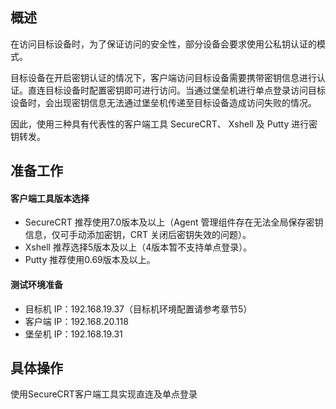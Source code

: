 ## 概述
在访问目标设备时，为了保证访问的安全性，部分设备会要求使用公私钥认证的模式。

目标设备在开启密钥认证的情况下，客户端访问目标设备需要携带密钥信息进行认证。直连目标设备时配置密钥即可进行访问。当通过堡垒机进行单点登录访问目标设备时，会出现密钥信息无法通过堡垒机传递至目标设备造成访问失败的情况。

因此，使用三种具有代表性的客户端工具 SecureCRT、 Xshell 及 Putty 进行密钥转发。


## 准备工作

#### 客户端工具版本选择
- SecureCRT 推荐使用7.0版本及以上（Agent 管理组件存在无法全局保存密钥信息，仅可手动添加密钥，CRT 关闭后密钥失效的问题）。
- Xshell 推荐选择5版本及以上（4版本暂不支持单点登录）。
- Putty 推荐使用0.69版本及以上。

#### 测试环境准备
- 目标机 IP：192.168.19.37（目标机环境配置请参考章节5）
- 客户端 IP：192.168.20.118
- 堡垒机 IP：192.168.19.31


## 具体操作
使用SecureCRT客户端工具实现直连及单点登录
